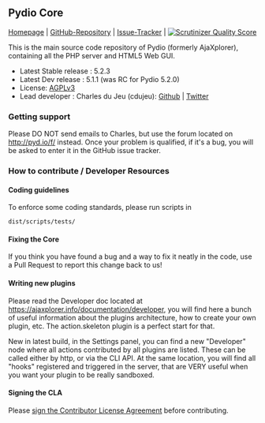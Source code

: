 ## Pydio Core

[Homepage](http://pyd.io/) |
[GitHub-Repository](https://github.com/pydio/pydio-core) |
[Issue-Tracker](https://github.com/pydio/pydio-core/issues) |
[![Scrutinizer Quality Score](https://scrutinizer-ci.com/g/pydio/pydio-core/badges/quality-score.png?s=fc0c15158cf6df37758a21a899c6ac3867aec596)](https://scrutinizer-ci.com/g/pydio/pydio-core/)

This is the main source code repository of Pydio (formerly AjaXplorer), containing all the PHP server and HTML5 Web GUI.

* Latest Stable release : 5.2.3
* Latest Dev release : 5.1.1 (was RC for Pydio 5.2.0)
* License: [AGPLv3](https://www.gnu.org/licenses/agpl.html)
* Lead developer  : Charles du Jeu (cdujeu): [Github](https://github.com/cdujeu) | [Twitter](https://twitter.com/Pydio)

### Getting support

Please DO NOT send emails to Charles, but use the forum located on http://pyd.io/f/ instead. Once your problem is qualified, if it's a bug, you will be asked to enter it in the GitHub issue tracker.

### How to contribute / Developer Resources

#### Coding guidelines

To enforce some coding standards, please run scripts in
```
dist/scripts/tests/
```

#### Fixing the Core

If you think you have found a bug and a way to fix it neatly in the code, use a Pull Request to report this change back to us! 

#### Writing new plugins

Please read the Developer doc located at https://ajaxplorer.info/documentation/developer, you will find here a bunch of useful information about the plugins architecture, how to create your own plugin, etc. The action.skeleton plugin is a perfect start for that. 

New in latest build, in the Settings panel, you can find a new "Developer" node where all actions contributed by all plugins are listed. These can be called either by http, or via the CLI API. At the same location, you will find all "hooks" registered and triggered in the server, that are VERY useful when you want your plugin to be really sandboxed.  

#### Signing the CLA

Please <a href="http://pyd.io/contribute/cla">sign the Contributor License Agreement</a> before contributing.
